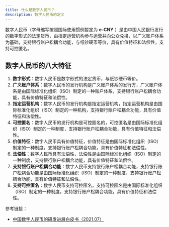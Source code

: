 ```yaml
---
title: 什么是数字人民币？
description: 数字人民币的定义
---
```


数字人民币（字母缩写按照国际使用惯例暂定为 **e-CNY** ）是由中国人民银行发行的数字形式的法定货币，由指定运营机构参与运营并向公众兑换，以广义账户体系为基础，支持银行账户松耦合功能，与纸钞硬币等价，具有价值特征和法偿性，支持可控匿名。

## 数字人民币的八大特征
1. **数字形式**：数字人民币是数字形式的法定货币，与纸钞硬币等价。
2. **广义账户体系**：数字人民币的发行机构是广义账户体系的发行方，广义账户体系是由国际标准化组织（ISO）制定的一种账户体系，支持银行账户松耦合功能，具有价值特征和法偿性。
3. **指定运营机构**：数字人民币的发行机构是指定运营机构，指定运营机构是由国际标准化组织（ISO）制定的一种机构，支持银行账户松耦合功能，具有价值特征和法偿性。
4. **可控匿名**：数字人民币的发行机构是可控匿名的，可控匿名是由国际标准化组织（ISO）制定的一种制度，支持银行账户松耦合功能，具有价值特征和法偿性。
5. **价值特征**：数字人民币具有价值特征，价值特征是由国际标准化组织（ISO）制定的一种制度，支持银行账户松耦合功能，具有价值特征和法偿性。
6. **法偿性**：数字人民币具有法偿性，法偿性是由国际标准化组织（ISO）制定的一种制度，支持银行账户松耦合功能，具有价值特征和法偿性。
7. **支持银行账户松耦合功能**：数字人民币支持银行账户松耦合功能，支持银行账户松耦合功能是由国际标准化组织（ISO）制定的一种制度，支持银行账户松耦合功能，具有价值特征和法偿性。
8. **支持可控匿名**：数字人民币支持可控匿名，支持可控匿名是由国际标准化组织（ISO）制定的一种制度，支持银行账户松耦合功能，具有价值特征和法偿性。

参考链接：
- <a href="http://www.pbc.gov.cn/goutongjiaoliu/113456/113469/4293590/2021071614200022055.pdf" target="blank">中国数字人民币的研发进展白皮书（2021.07）</a>
